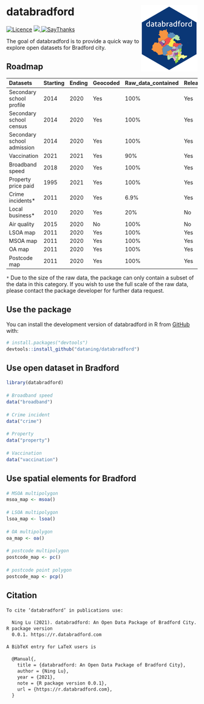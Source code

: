 
<!-- README.md is generated from README.Rmd. Please edit that file -->

# databradford <img src="man/figures/logo.png" align="right" width = 150/>

<!-- badges: start -->
</tr>
</thead>
<tbody>
<tr class="odd">
<td align="left">
<a href="https://opensource.org/licenses/MIT"><img src="https://img.shields.io/badge/License-MIT-yellow.svg" alt="Licence"></a>
</td>
<td align="left">
<a href="https://codecov.io/gh/dataning/databradford">
<img src="https://codecov.io/gh/dataning/databradford/branch/master/graph/badge.svg?token=W1J9I2X338"/>
</a>
</td>
</tr>
<tr class="odd">
<td align="left">
<a href="https://saythanks.io/to/datalulu%40gmail.com"><img src="https://img.shields.io/badge/Say%20Thanks-!-1EAEDB.svg" alt="SayThanks"></a>
</td>
</tr>
</tbody>
</table>

<br>

<!-- badges: end -->

The goal of databradford is to provide a quick way to explore open
datasets for Bradford city.

## Roadmap

| Datasets                   | Starting | Ending | Geocoded | Raw_data_contained | Released |
|:---------------------------|:---------|:-------|:---------|:-------------------|:---------|
| Secondary school profile   | 2014     | 2020   | Yes      | 100%               | Yes      |
| Secondary school census    | 2014     | 2020   | Yes      | 100%               | Yes      |
| Secondary school admission | 2014     | 2020   | Yes      | 100%               | Yes      |
| Vaccination                | 2021     | 2021   | Yes      | 90%                | Yes      |
| Broadband speed            | 2018     | 2020   | Yes      | 100%               | Yes      |
| Property price paid        | 1995     | 2021   | Yes      | 100%               | Yes      |
| Crime incidents\*          | 2011     | 2020   | Yes      | 6.9%               | Yes      |
| Local business\*           | 2010     | 2020   | Yes      | 20%                | No       |
| Air quality                | 2015     | 2020   | No       | 100%               | No       |
| LSOA map                   | 2011     | 2020   | Yes      | 100%               | Yes      |
| MSOA map                   | 2011     | 2020   | Yes      | 100%               | Yes      |
| OA map                     | 2011     | 2020   | Yes      | 100%               | Yes      |
| Postcode map               | 2011     | 2020   | Yes      | 100%               | Yes      |

`*` Due to the size of the raw data, the package can only contain a
subset of the data in this category. If you wish to use the full scale
of the raw data, please contact the package developer for further data
request.

## Use the package

You can install the development version of databradford in R from
[GitHub](https://github.com/) with:

``` r
# install.packages("devtools")
devtools::install_github("dataning/databradford")
```

## Use open dataset in Bradford

``` r
library(databradford)

# Broadband speed
data("broadband")

# Crime incident
data("crime")

# Property
data("property")

# Vaccination
data("vaccination")
```

## Use spatial elements for Bradford

``` r
# MSOA multipolygon
msoa_map <- msoa()

# LSOA multipolygon
lsoa_map <- lsoa()

# OA multipolygon
oa_map <- oa()

# postcode multipolygon
postcode_map <- pc()

# postcode point polygon
postcode_map <- pcp()
```

## Citation

    To cite ‘databradford’ in publications use:

      Ning Lu (2021). databradford: An Open Data Package of Bradford City. R package version
      0.0.1. https://r.databradford.com

    A BibTeX entry for LaTeX users is

      @Manual{,
        title = {databradford: An Open Data Package of Bradford City},
        author = {Ning Lu},
        year = {2021},
        note = {R package version 0.0.1},
        url = {https://r.databradford.com},
      }
